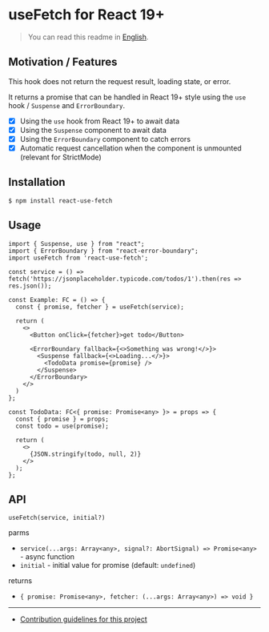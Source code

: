 # useFetch for React 19+

> You can read this readme in [English](./readme.md).

## Motivation / Features
This hook does not return the request result, loading state, or error.

It returns a promise that can be handled in React 19+ style using the `use` hook / `Suspense` and `ErrorBoundary`.

- [x] Using the `use` hook from React 19+ to await data
- [x] Using the `Suspense` component to await data
- [x] Using the `ErrorBoundary` component to catch errors
- [x] Automatic request cancellation when the component is unmounted (relevant for StrictMode)

## Installation

```shell
$ npm install react-use-fetch
```

## Usage

```tsx
import { Suspense, use } from "react";
import { ErrorBoundary } from "react-error-boundary";
import useFetch from 'react-use-fetch';

const service = () => fetch('https://jsonplaceholder.typicode.com/todos/1').then(res => res.json());

const Example: FC = () => {
  const { promise, fetcher } = useFetch(service);

  return (
    <>
      <Button onClick={fetcher}>get todo</Button>

      <ErrorBoundary fallback={<>Something was wrong!</>}>
        <Suspense fallback={<>Loading...</>}>
          <TodoData promise={promise} />
        </Suspense>
      </ErrorBoundary>
    </>
  )
};

const TodoData: FC<{ promise: Promise<any> }> = props => {
  const { promise } = props;
  const todo = use(promise);

  return (
    <>
      {JSON.stringify(todo, null, 2)}
    </>
  );
};
```

## API
`useFetch(service, initial?)`

parms
- `service(...args: Array<any>, signal?: AbortSignal) => Promise<any>` - async function
- `initial` - initial value for promise (default: `undefined`)

returns
- `{ promise: Promise<any>, fetcher: (...args: Array<any>) => void }`

---

- [Contribution guidelines for this project](contributing.md)
